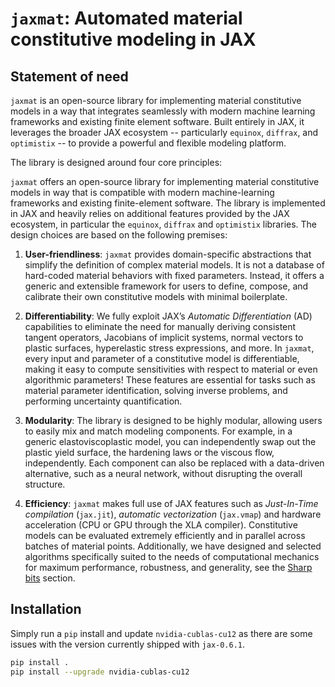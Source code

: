 # `jaxmat`: Automated material constitutive modeling in JAX

## Statement of need

`jaxmat` is an open-source library for implementing material constitutive models in a way that integrates seamlessly with modern machine learning frameworks and existing finite element software. Built entirely in JAX, it leverages the broader JAX ecosystem -- particularly `equinox`, `diffrax`, and `optimistix` -- to provide a powerful and flexible modeling platform.

The library is designed around four core principles:

`jaxmat` offers an open-source library for implementing material constitutive models in way that is compatible with modern machine-learning frameworks and existing finite-element software. The library is implemented in JAX and heavily relies on additional features provided by the JAX ecosystem, in particular the `equinox`, `diffrax` and `optimistix` libraries. The design choices are based on the following premises:

1. **User-friendliness**: `jaxmat` provides domain-specific abstractions that simplify the definition of complex material models. It is not a database of hard-coded material behaviors with fixed parameters. Instead, it offers a generic and extensible framework for users to define, compose, and calibrate their own constitutive models with minimal boilerplate.

2. **Differentiability**: We fully exploit JAX’s *Automatic Differentiation* (AD) capabilities to eliminate the need for manually deriving consistent tangent operators, Jacobians of implicit systems, normal vectors to plastic surfaces, hyperelastic stress expressions, and more.
In `jaxmat`, every input and parameter of a constitutive model is differentiable, making it easy to compute sensitivities with respect to material or even algorithmic parameters! These features are essential for tasks such as material parameter identification, solving inverse problems, and performing uncertainty quantification.

3. **Modularity**: The library is designed to be highly modular, allowing users to easily mix and match modeling components. For example, in a generic elastoviscoplastic model, you can independently swap out the plastic yield surface, the hardening laws or the viscous flow, independently. Each component can also be replaced with a data-driven alternative, such as a neural network, without disrupting the overall structure.

4. **Efficiency**: `jaxmat` makes full use of JAX features such as *Just-In-Time compilation* (`jax.jit`), *automatic vectorization* (`jax.vmap`) and hardware acceleration (CPU or GPU through the XLA compiler). Constitutive models can be evaluated extremely efficiently and in parallel across batches of material points. Additionally, we have designed and selected algorithms specifically suited to the needs of computational mechanics for maximum performance, robustness, and generality, see the [Sharp bits]() section.

## Installation

Simply run a `pip` install and update `nvidia-cublas-cu12` as there are some issues with the version currently shipped with `jax-0.6.1`.

```bash
pip install .
pip install --upgrade nvidia-cublas-cu12
```
